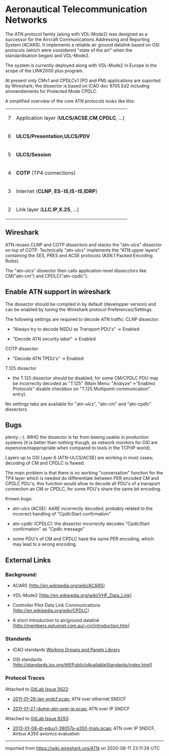 # Aeronautical Telecommunication Networks

The ATN protocol family (along with VDL-Mode2) was designed as a successor for the Aircraft Communications Addressing and Reporting System (ACARS). It implements a reliable air ground datalink based on OSI protocols (which were considered "state of the art" when the standardisation began) and VDL-Mode2.

The system is currently deployed along with VDL-Mode2 in Europe in the scope of the LINK2000 plus program.

At present only CMv1 and CPDLCv1 (PO and PM) applications are suported by Wireshark; the dissector is based on ICAO doc 9705 Ed2 including ammendements for Protected Mode CPDLC.

A simplified overview of the core ATN protocols looks like this:

<div>

<table>

<tbody>

<tr>

<td>

7

</div>

</td>

<td colspan="2" style="&amp;quot; text-align:center&amp;quot;">

Application layer (**ULCS/ACSE**,**CM**,**CPDLC**, ...)

</td>

</tr>

<tr>

<td>

6

</td>

<td colspan="2" style="&amp;quot; text-align:center&amp;quot;">

**ULCS/Presentation**,**ULCS/PDV**

</td>

</tr>

<tr>

<td>

5

</td>

<td colspan="2" style="&amp;quot; text-align:center&amp;quot;">

**ULCS/Session**

</td>

</tr>

<tr>

<td>

4

</td>

<td>

**COTP** (TP4 connections)

</td>

</tr>

<tr>

<td>

3

</td>

<td colspan="2" style="&amp;quot; text-align:center&amp;quot;">

Internet (**CLNP**, **ES-IS**,**IS-IS**,**IDRP**)

</td>

</tr>

<tr>

<td>

2

</td>

<td colspan="2" style="&amp;quot; text-align:center&amp;quot;">

Link layer (**LLC**,**IP**,**X.25**, ...)

</td>

</tr>

</tbody>

</table>

</div>

## Wireshark

ATN reuses CLNP and COTP dissectors and stacks the "atn-ulcs" dissector on top of COTP. Technically "atn-ulcs" implements the "ATN upper layers" containing the SES, PRES and ACSE protocols (ASN.1 Packed Encoding Rules).

The "atn-ulcs" dissector then calls application-level dissecctors like CM("atn-cm") and CPDLC("atn-cpdlc").

## Enable ATN support in wireshark

The dissector should be compiled in by default (developper version) and can be enabled by tuning the Wireshark protocol Preferences/Settings.

The following settings are required to decode ATN traffic: CLNP dissector:

  - "Always try to decode NSDU as Transport PDU's" -\> Enabled

  - "Decode ATN security label" -\> Enabled

COTP dissector:

  - "Decode ATN TPDU's" -\> Enabled

T.125 dissector

  - the T.125 dissector should be disabled, for some CM/CPDLC PDU may be incorrectly decoded as "T.125" (Main Menu: "Analyze"-\>"Enabled Protocols" disable checkbox on "T.125 Multipoint-communication" entry).

No settings tabs are available for "atn-ulcs", "atn-cm" and "atn-cpdlc" dissectors.

## Bugs

plenty ;-). IMHO the dissector is far from beeing usable in production systems (it is better than nothing though, as network monitors for OSI are expensive/inappropriate when compared to tools in the TCP/IP world).

Layers up to OSI Layer 6 (ATN-ULCS/ACSE) are working in most cases; decoding of CM and CPDLC is flawed.

The main problem is that there is no working "conversation" function for the TP4 layer which is needed do differentiate between PER encoded CM and CPDLC PDU's; this function would allow to decode all PDU's of a transport connection an CM or CPDLC, for some PDU's share the same bit encoding.

Known bugs:

  - atn-ulcs (ACSE): AARE incorrectly decoded; probably related to the incorrect handling of "CpdlcStart confirmation"

  - atn-cpdlc (CPDLC): the dissector incorrectly decodes "CpdlcStart confirmation" as "Cpdlc message"

  - some PDU's of CM and CPDLC have the same PER encoding, which may lead to a wrong encoding.

## External Links

### Background:

  - ACARS \[<http://en.wikipedia.org/wiki/ACARS>\]

  - VDL-Mode2 \[<http://en.wikipedia.org/wiki/VHF_Data_Link>\]

  - Controller Pilot Data Link Communications \[<http://en.wikipedia.org/wiki/CPDLC>\]

  - A short introduction to air/ground datalink \[<http://members.optusnet.com.au/~cjr/introduction.htm>\]

### Standards

  - ICAO standards [Working Groups and Panels Library ](https://www.icao.int/safety/acp/ACPWGF/Forms/AllItems.aspx)

  - OSI standards \[<http://standards.iso.org/ittf/PubliclyAvailableStandards/index.html>\]

### Protocol Traces

Attached to [GitLab Issue 5622](https://gitlab.com/wireshark/wireshark/-/issues/5622):

  - [2011-01-26-lan-sndcf.pcap:](https://gitlab.com/wireshark/wireshark/uploads/211893857c93a2da3e565444cfdb573e/2011-01-26-lan-sndcf.pcap) ATN over ethernet SNDCF

  - [2011-01-27-dump-atn-over-ip.pcap:](https://gitlab.com/wireshark/wireshark/uploads/b3935cb6c14dcfeff2088c3ab2fd9ff8/2011-01-27-dump-atn-over-ip.pcap) ATN over IP SNDCF

Attached to [GitLab Issue 8293](https://gitlab.com/wireshark/wireshark/-/issues/8293):

  - [2013-01-08-dl-eduu1-38057a-a350-trials.pcap:](https://gitlab.com/wireshark/wireshark/uploads/494d74b8b8db77ff3dedec2e33552080/2013-01-08-dl-eduu1-38057a-a350-trials.pcap) ATN over IP SNDCF, Airbus A350 avionics evaluation
---

Imported from https://wiki.wireshark.org/ATN on 2020-08-11 23:11:26 UTC
